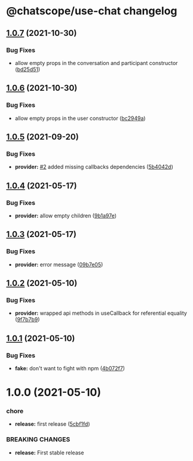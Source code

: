 # @chatscope/use-chat changelog

## [1.0.7](https://github.com/chatscope/use-chat/compare/v1.0.6...v1.0.7) (2021-10-30)


### Bug Fixes

* allow empty props in the conversation and participant constructor ([bd25d51](https://github.com/chatscope/use-chat/commit/bd25d517d24338052f29f4b26c12b60c92a356af))

## [1.0.6](https://github.com/chatscope/use-chat/compare/v1.0.5...v1.0.6) (2021-10-30)


### Bug Fixes

* allow empty props in the user constructor ([bc2949a](https://github.com/chatscope/use-chat/commit/bc2949ad399e3355f1084099391c329ef6e74918))

## [1.0.5](https://github.com/chatscope/use-chat/compare/v1.0.4...v1.0.5) (2021-09-20)


### Bug Fixes

* **provider:** [#2](https://github.com/chatscope/use-chat/issues/2) added missing callbacks dependencies ([5b4042d](https://github.com/chatscope/use-chat/commit/5b4042dec938767582edf6742eea487a92a16dfe))

## [1.0.4](https://github.com/chatscope/use-chat/compare/v1.0.3...v1.0.4) (2021-05-17)


### Bug Fixes

* **provider:** allow empty children ([9b1a97e](https://github.com/chatscope/use-chat/commit/9b1a97edd70115a29a942ebf8d4a5b3239e5f5cf))

## [1.0.3](https://github.com/chatscope/use-chat/compare/v1.0.2...v1.0.3) (2021-05-17)


### Bug Fixes

* **provider:** error message ([09b7e05](https://github.com/chatscope/use-chat/commit/09b7e05170d062af65bb427563d806fbe1da718f))

## [1.0.2](https://github.com/chatscope/use-chat/compare/v1.0.1...v1.0.2) (2021-05-10)


### Bug Fixes

* **provider:** wrapped api methods in useCallback for referential equality ([9f7b7b9](https://github.com/chatscope/use-chat/commit/9f7b7b93f67fb1674202894589cce84027380d34))

## [1.0.1](https://github.com/chatscope/use-chat/compare/v1.0.0...v1.0.1) (2021-05-10)


### Bug Fixes

* **fake:** don't want to fight with npm ([4b072f7](https://github.com/chatscope/use-chat/commit/4b072f72f60c622cd2edc06e604a44d9e7f1a96d))

# 1.0.0 (2021-05-10)


### chore

* **release:** first release ([5cbf1fd](https://github.com/chatscope/use-chat/commit/5cbf1fd15b082b816d52ecbec837da2b972d7a3e))


### BREAKING CHANGES

* **release:** First stable release
